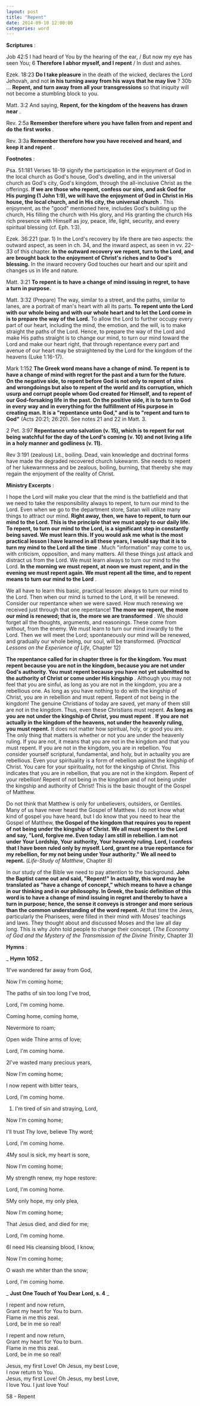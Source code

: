 ```yaml
---
layout: post
title: "Repent"
date: 2014-09-10 12:00:00
categories: word
---
```


**Scriptures** :

Job 42:5 I had heard of You by the hearing of the ear, / But now my eye has seen You; 6 **Therefore I abhor myself, and I repent** / In dust and ashes.

Ezek. 18:23 **Do I take pleasure** in the death of the wicked, declares the Lord Jehovah, and not **in his turning away from his ways that he may live** ? 30b … **Repent, and turn away from all your transgressions** so that iniquity will not become a stumbling block to you.

Matt. 3:2 And saying, **Repent, for the kingdom of the heavens has drawn near** .

Rev. 2:5a **Remember therefore where you have fallen from and repent and do the first works** .

Rev. 3:3a **Remember therefore how you have received and heard, and keep it and repent** .

**Footnotes** :

Psa. 51:181 Verses 18-19 signify the participation in the enjoyment of God in the local church as God's house, God's dwelling, and in the universal church as God's city, God's kingdom, through the all-inclusive Christ as the offerings. **If we are those who repent, confess our sins, and ask God for His purging (1 John 1:9), we will have the enjoyment of God in Christ in His house, the local church, and in His city, the universal church** . This enjoyment, as the "good" mentioned here, includes God's building up the church, His filling the church with His glory, and His granting the church His rich presence with Himself as joy, peace, life, light, security, and every spiritual blessing (cf. Eph. 1:3).

Ezek. 36:221 (par. 1) In the Lord's recovery by life there are two aspects: the outward aspect, as seen in ch. 34, and the inward aspect, as seen in vv. 22-33 of this chapter. **In the outward recovery we repent, turn to the Lord, and are brought back to the enjoyment of Christ's riches and to God's blessing.** In the inward recovery God touches our heart and our spirit and changes us in life and nature.

Matt. 3:21 **To repent is to have a change of mind issuing in regret, to have a turn in purpose.**

Matt. 3:32 (Prepare) The way, similar to a street, and the paths, similar to lanes, are a portrait of man's heart with all its parts. **To repent unto the Lord with our whole being and with our whole heart and to let the Lord come in is to prepare the way of the Lord.** To allow the Lord to further occupy every part of our heart, including the mind, the emotion, and the will, is to make straight the paths of the Lord. Hence, to prepare the way of the Lord and make His paths straight is to change our mind, to turn our mind toward the Lord and make our heart right, that through repentance every part and avenue of our heart may be straightened by the Lord for the kingdom of the heavens (Luke 1:16-17).

Mark 1:152 **The Greek word means have a change of mind. To repent is to have a change of mind with regret for the past and a turn for the future. On the negative side, to repent before God is not only to repent of sins and wrongdoings but also to repent of the world and its corruption, which usurp and corrupt people whom God created for Himself, and to repent of our God-forsaking life in the past. On the positive side, it is to turn to God in every way and in everything for the fulfillment of His purpose in creating man. It is a "repentance unto God," and is to "repent and turn to God"** (Acts 20:21; 26:20). See notes 21 and 22 in Matt. 3.

2 Pet. 3:97 **Repentance unto salvation (v. 15), which is to repent for not being watchful for the day of the Lord's coming (v. 10) and not living a life in a holy manner and godliness (v. 11).**

Rev 3:191 (zealous) Lit., boiling. Dead, vain knowledge and doctrinal forms have made the degraded recovered church lukewarm. She needs to repent of her lukewarmness and be zealous, boiling, burning, that thereby she may regain the enjoyment of the reality of Christ.

**Ministry Excerpts** :

I hope the Lord will make you clear that the mind is the battlefield and that we need to take the responsibility always to repent, to turn our mind to the Lord. Even when we go to the department store, Satan will utilize many things to attract our mind. **Right away, then, we have to repent, to turn our mind to the Lord. This is the principle that we must apply to our daily life. To repent, to turn our mind to the Lord, is a significant step in constantly being saved. We must learn this. If you would ask me what is the most practical lesson I have learned in all these years, I would say that it is to turn my mind to the Lord all the time** . Much "information" may come to us, with criticism, opposition, and many matters. All these things just attack and distract us from the Lord. We must learn always to turn our mind to the Lord. **In the morning we must repent, at noon we must repent, and in the evening we must repent again. We must repent all the time, and to repent means to turn our mind to the Lord** .

We all have to learn this basic, practical lesson: always to turn our mind to the Lord. Then when our mind is turned to the Lord, it will be renewed. Consider our repentance when we were saved. How much renewing we received just through that one repentance! **The more we repent, the more our mind is renewed; that is, the more we are transformed** . We should forget all the thoughts, arguments, and reasonings. These come from without, from the enemy. We must learn to turn our mind inwardly to the Lord. Then we will meet the Lord; spontaneously our mind will be renewed, and gradually our whole being, our soul, will be transformed. (_Practical Lessons on the Experience of Life_, Chapter 12)

**The repentance called for in chapter three is for the kingdom. You must repent because you are not in the kingdom, because you are not under God's authority. You must repent because you have not yet submitted to the authority of Christ or come under His kingship** . Although you may not feel that you are sinful, as long as you are not in the kingdom, you are a rebellious one. As long as you have nothing to do with the kingship of Christ, you are in rebellion and must repent. Repent of not being in the kingdom! The genuine Christians of today are saved, yet many of them still are not in the kingdom. Thus, even these Christians must repent. **As long as you are not under the kingship of Christ, you must repent** . **If you are not actually in the kingdom of the heavens, not under the heavenly ruling, you must repent.** It does not matter how spiritual, holy, or good you are. The only thing that matters is whether or not you are under the heavenly ruling. If you are not, it means that you are not in the kingdom and that you must repent. If you are not in the kingdom, you are in rebellion. You consider yourself scriptural, fundamental, and holy, but in actuality you are rebellious. Even your spirituality is a form of rebellion against the kingship of Christ. You care for your spirituality, not for the kingship of Christ. This indicates that you are in rebellion, that you are not in the kingdom. Repent of your rebellion! Repent of not being in the kingdom and of not being under the kingship and authority of Christ! This is the basic thought of the Gospel of Matthew.

Do not think that Matthew is only for unbelievers, outsiders, or Gentiles. Many of us have never heard the Gospel of Matthew. I do not know what kind of gospel you have heard, but I do know that you need to hear the Gospel of Matthew, **the Gospel of the kingdom that requires you to repent of not being under the kingship of Christ. We all must repent to the Lord and say, "Lord, forgive me. Even today I am still in rebellion. I am not under Your Lordship, Your authority, Your heavenly ruling. Lord, I confess that I have been ruled only by myself. Lord, grant me a true repentance for my rebellion, for my not being under Your authority." We all need to repent.** (_Life-Study of Matthew_, Chapter 8)

In our study of the Bible we need to pay attention to the background. **John the Baptist came out and said, "Repent!" In actuality, this word may be translated as "have a change of concept," which means to have a change in our thinking and in our philosophy. In Greek, the basic definition of this word is to have a change of mind issuing in regret and thereby to have a turn in purpose; hence, the sense it conveys is stronger and more serious than the common understanding of the word repent.** At that time the Jews, particularly the Pharisees, were filled in their mind with Moses' teachings and laws. They thought about and discussed Moses and the law all day long. This is why John told people to change their concept. (_The Economy of God and the Mystery of the Transmission of the Divine Trinity_, Chapter 3)

**Hymns** :

_ **Hymn 1052** _

1I've wandered far away from God,

Now I'm coming home;

The paths of sin too long I've trod,

Lord, I'm coming home.

Coming home, coming home,

Nevermore to roam;

Open wide Thine arms of love;

Lord, I'm coming home.

2I've wasted many precious years,

Now I'm coming home;

I now repent with bitter tears,

Lord, I'm coming home.

1. I'm tired of sin and straying, Lord,

Now I'm coming home;

I'll trust Thy love, believe Thy word;

Lord, I'm coming home.

4My soul is sick, my heart is sore,

Now I'm coming home;

My strength renew, my hope restore:

Lord, I'm coming home.

5My only hope, my only plea,

Now I'm coming home;

That Jesus died, and died for me;

Lord, I'm coming home.

6I need His cleansing blood, I know,

Now I'm coming home;

O wash me whiter than the snow;

Lord, I'm coming home.

_ **Just One Touch of You Dear Lord, s. 4** _

I repent and now return,  
Grant my heart for You to burn.  
Flame in me this zeal.  
Lord, be in me so real!

I repent and now return,  
Grant my heart for You to burn.  
Flame in me this zeal.  
Lord, be in me so real!

Jesus, my first Love! Oh Jesus, my best Love,  
I now return to You.  
Jesus, my first Love! Oh Jesus, my best Love,  
I love You. I just love You!

58 - Repent
